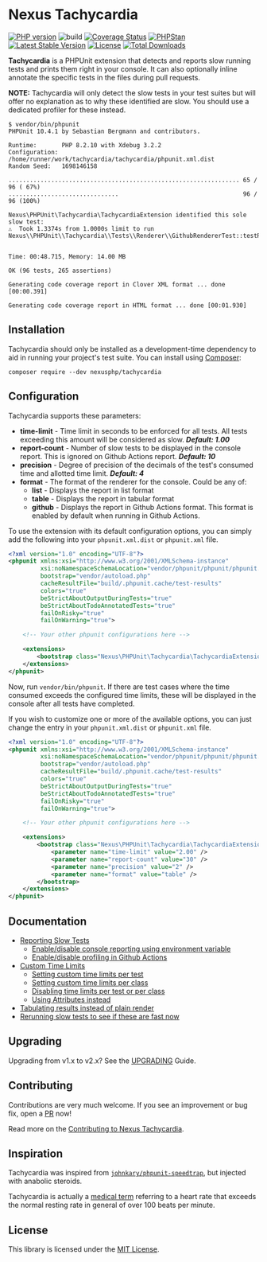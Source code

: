 # Nexus Tachycardia

[![PHP version](https://img.shields.io/packagist/php-v/nexusphp/tachycardia)](https://php.net)
![build](https://github.com/NexusPHP/tachycardia/actions/workflows/build.yml/badge.svg?branch=2.x)
[![Coverage Status](https://coveralls.io/repos/github/NexusPHP/tachycardia/badge.svg?branch=2.x)](https://coveralls.io/github/NexusPHP/tachycardia?branch=2.x)
[![PHPStan](https://img.shields.io/badge/PHPStan-max%20level-brightgreen)](phpstan.neon.dist)
[![Latest Stable Version](https://poser.pugx.org/nexusphp/tachycardia/v)](//packagist.org/packages/nexusphp/tachycardia)
[![License](https://img.shields.io/github/license/nexusphp/tachycardia)](LICENSE)
[![Total Downloads](https://poser.pugx.org/nexusphp/tachycardia/downloads)](//packagist.org/packages/nexusphp/tachycardia)

**Tachycardia** is a PHPUnit extension that detects and reports slow running tests and prints them
right in your console. It can also optionally inline annotate the specific tests in the files
during pull requests.

**NOTE:** Tachycardia will only detect the slow tests in your test suites but will offer no explanation
as to why these identified are slow. You should use a dedicated profiler for these instead.

```console
$ vendor/bin/phpunit
PHPUnit 10.4.1 by Sebastian Bergmann and contributors.

Runtime:       PHP 8.2.10 with Xdebug 3.2.2
Configuration: /home/runner/work/tachycardia/tachycardia/phpunit.xml.dist
Random Seed:   1698146158

................................................................. 65 / 96 ( 67%)
...............................                                   96 / 96 (100%)

Nexus\PHPUnit\Tachycardia\TachycardiaExtension identified this sole slow test:
⚠  Took 1.3374s from 1.0000s limit to run Nexus\\PHPUnit\\Tachycardia\\Tests\\Renderer\\GithubRendererTest::testRendererWorksProperly


Time: 00:48.715, Memory: 14.00 MB

OK (96 tests, 265 assertions)

Generating code coverage report in Clover XML format ... done [00:00.391]

Generating code coverage report in HTML format ... done [00:01.930]
```

## Installation

Tachycardia should only be installed as a development-time dependency to aid in
running your project's test suite. You can install using [Composer](https://getcomposer.org):

    composer require --dev nexusphp/tachycardia

## Configuration

Tachycardia supports these parameters:

- **time-limit** - Time limit in seconds to be enforced for all tests. All tests exceeding
    this amount will be considered as slow. ***Default: 1.00***
- **report-count** - Number of slow tests to be displayed in the console report. This is ignored
    on Github Actions report. ***Default: 10***
- **precision** - Degree of precision of the decimals of the test's consumed time and allotted
    time limit. ***Default: 4***
- **format** - The format of the renderer for the console. Could be any of:
    - **list** - Displays the report in list format
    - **table** - Displays the report in tabular format
    - **github** - Displays the report in Github Actions format. This format is enabled by default when running in Github Actions.

To use the extension with its default configuration options, you can simply add the following
into your `phpunit.xml.dist` or `phpunit.xml` file.

```xml
<?xml version="1.0" encoding="UTF-8"?>
<phpunit xmlns:xsi="http://www.w3.org/2001/XMLSchema-instance"
         xsi:noNamespaceSchemaLocation="vendor/phpunit/phpunit/phpunit.xsd"
         bootstrap="vendor/autoload.php"
         cacheResultFile="build/.phpunit.cache/test-results"
         colors="true"
         beStrictAboutOutputDuringTests="true"
         beStrictAboutTodoAnnotatedTests="true"
         failOnRisky="true"
         failOnWarning="true">

    <!-- Your other phpunit configurations here -->

    <extensions>
        <bootstrap class="Nexus\PHPUnit\Tachycardia\TachycardiaExtension" />
    </extensions>
</phpunit>
```

Now, run `vendor/bin/phpunit`. If there are test cases where the time consumed exceeds the configured
time limits, these will be displayed in the console after all tests have completed.

If you wish to customize one or more of the available options, you can just change the entry in your
`phpunit.xml.dist` or `phpunit.xml` file.

```xml
<?xml version="1.0" encoding="UTF-8"?>
<phpunit xmlns:xsi="http://www.w3.org/2001/XMLSchema-instance"
         xsi:noNamespaceSchemaLocation="vendor/phpunit/phpunit/phpunit.xsd"
         bootstrap="vendor/autoload.php"
         cacheResultFile="build/.phpunit.cache/test-results"
         colors="true"
         beStrictAboutOutputDuringTests="true"
         beStrictAboutTodoAnnotatedTests="true"
         failOnRisky="true"
         failOnWarning="true">

    <!-- Your other phpunit configurations here -->

    <extensions>
        <bootstrap class="Nexus\PHPUnit\Tachycardia\TachycardiaExtension">
            <parameter name="time-limit" value="2.00" />
            <parameter name="report-count" value="30" />
            <parameter name="precision" value="2" />
            <parameter name="format" value="table" />
        </bootstrap>
    </extensions>
</phpunit>
```

## Documentation

- [Reporting Slow Tests](docs/enable_reporting.md)
    - [Enable/disable console reporting using environment variable](docs/enable_reporting.md#enabledisable-console-reporting-using-environment-variable)
    - [Enable/disable profiling in Github Actions](docs/enable_reporting.md#enabledisable-profiling-in-github-actions)
- [Custom Time Limits](docs/custom_time_limits.md)
    - [Setting custom time limits per test](docs/custom_time_limits.md#setting-custom-time-limits-per-test)
    - [Setting custom time limits per class](docs/custom_time_limits.md#setting-custom-time-limits-per-class)
    - [Disabling time limits per test or per class](docs/custom_time_limits.md#disabling-time-limits-per-test-or-per-class)
    - [Using Attributes instead](docs/custom_time_limits.md#using-attributes-instead)
- [Tabulating results instead of plain render](docs/tabulating_results.md)
- [Rerunning slow tests to see if these are fast now](docs/rerunning_tests.md)

## Upgrading

Upgrading from v1.x to v2.x? See the [UPGRADING](docs/UPGRADING.md) Guide.

## Contributing

Contributions are very much welcome. If you see an improvement or bug fix,
open a [PR](https://github.com/NexusPHP/tachycardia/pulls) now!

Read more on the [Contributing to Nexus Tachycardia](.github/CONTRIBUTING.md).

## Inspiration

Tachycardia was inspired from [`johnkary/phpunit-speedtrap`](https://github.com/johnkary/phpunit-speedtrap),
but injected with anabolic steroids.

Tachycardia is actually a [medical term](https://www.webmd.com/heart-disease/atrial-fibrillation/what-are-the-types-of-tachycardia)
referring to a heart rate that exceeds the normal resting rate in general of over 100 beats per minute.

## License

This library is licensed under the [MIT License](LICENSE).
